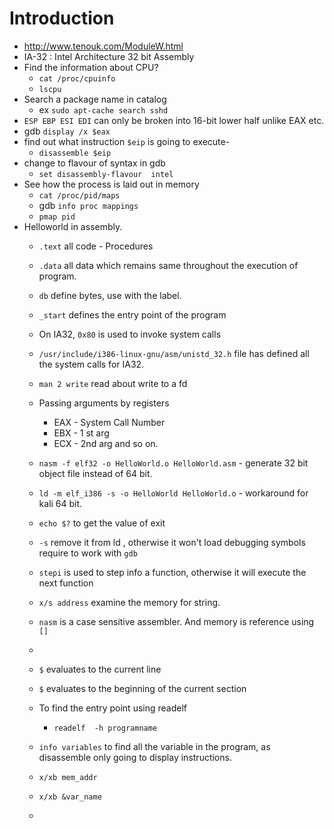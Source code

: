 # Introduction
- http://www.tenouk.com/ModuleW.html
- IA-32 : Intel Architecture 32 bit Assembly
- Find the information about CPU?
	- `cat /proc/cpuinfo`
	- `lscpu`
- Search a package name in catalog
	- ex `sudo apt-cache search sshd`
- `ESP EBP ESI EDI` can only be broken into 16-bit lower half unlike EAX etc.
- gdb `display /x $eax`
- find out what instruction `$eip` is  going to execute-
	- `disassemble $eip`
- change to flavour of syntax in gdb
	- `set disassembly-flavour  intel`
- See how the process is laid out in memory
	- `cat /proc/pid/maps`
	- gdb `info proc mappings`
	- `pmap pid`
- Helloworld in assembly.
	- `.text` all code - Procedures
	- `.data` all data which remains same throughout the execution of program.
	- `db` define bytes, use with the label.
	- `_start` defines the entry point of the program
	- On IA32, `0x80` is used to invoke system calls
	- `/usr/include/i386-linux-gnu/asm/unistd_32.h` file has defined all the system calls for IA32.
	- `man 2 write` read about write to a fd
	- Passing arguments by registers
		- EAX - System Call Number
		- EBX - 1 st arg
		- ECX - 2nd arg and so on.
	- `nasm -f elf32 -o HelloWorld.o HelloWorld.asm` - generate 32 bit object file instead of 64 bit.
	- `ld -m elf_i386 -s -o HelloWorld HelloWorld.o` - workaround for kali 64 bit.
	- `echo $?` to get the value of exit
	- `-s` remove it from ld , otherwise it won't load debugging symbols require to work with `gdb`
	- `stepi` is used to step info a function, otherwise it will execute the next function
	- `x/s address` examine the memory for string.
	- `nasm` is a case sensitive assembler. And memory is reference using `[]`
	- 	

	- `$` evaluates to the current line
	- `$` evaluates to the beginning of the current section
	-  To find the entry point using readelf
		- `readelf  -h programname`
	- `info variables` to find all the variable in the program, as disassemble only going to display instructions.
	- `x/xb mem_addr`
	- `x/xb &var_name`
	- 

	



